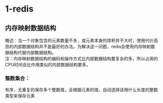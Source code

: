 # 1-redis
##  内存映射数据结构
  概述：当一个对象包含的元素数量不多，或元素本身的体积并不大时，使用代价高昂的内部数据结构并不是最好的办法。为解决这一问题，redis会使用内存映射数据结构代替内部数据结构。   
        注：内存映射数据结构的编码和操作方式比内部数据结构要复杂的多，所以占用的CPU时间会比作用类似的内部数据结构要多。  
###  整数集合：  
   有序，无重复的保存多个整数值，会根据元素的值，自动选择该用什么长度的整数类型来保存元素
